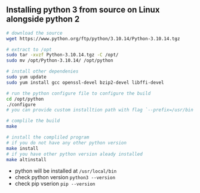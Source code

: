 ## Installing python 3 from source on Linux alongside python 2

```bash
# download the source
wget https://www.python.org/ftp/python/3.10.14/Python-3.10.14.tgz

# extract to /opt
sudo tar -xvzf Python-3.10.14.tgz -C /opt/
sudo mv /opt/Python-3.10.14/ /opt/python

# install other dependenies
sudo yum update
sudo yum install gcc openssl-devel bzip2-devel libffi-devel

# run the python configure file to configure the build
cd /opt/python
./configure
# you can provide custom installtion path with flag `--prefix=/usr/bin`. if you dont provide the path , default installation path is /usr/local/bin/

# complile the build
make

# install the compliled program
# if you do not have any other python version
make install
# if you have other python version aleady installed
make altinstall
```
- python will be installed at `/usr/local/bin`
- check python version `python3 --version`
- check pip vserion `pip --version`
